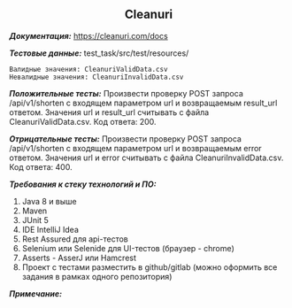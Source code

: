 <h2 align="center" > Cleanuri </h2>

***Документация:*** https://cleanuri.com/docs

***Тестовые данные:*** test_task/src/test/resources/

	Валидные значения: CleanuriValidData.csv
	Невалидные значения: CleanuriInvalidData.csv

***Положительные тесты:***
Произвести проверку POST запроса /api/v1/shorten с входящем параметром url и возвращаемым result_url ответом. Значения url и result_url считывать с файла CleanuriValidData.csv. Код ответа: 200.

***Отрицательные тесты:***
Произвести проверку POST запроса /api/v1/shorten с входящем параметром url и возвращаемым error ответом. Значения url и error считывать с файла CleanuriInvalidData.csv. Код ответа: 400.

***Требования к стеку технологий и ПО:***
1. Java 8 и выше
2. Maven
3. JUnit 5
4. IDE IntelliJ Idea
5. Rest Assured для api-тестов
6. Selenium или Selenide для UI-тестов (браузер - chrome)
7. Asserts - AsserJ или Hamcrest
8. Проект с тестами разместить в github/gitlab (можно оформить все задания в рамках одного репозитория)


***Примечание:***
